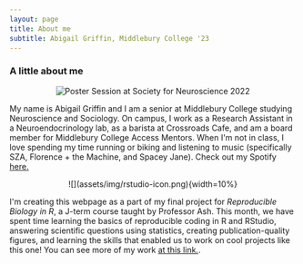 ```yaml
---
layout: page
title: About me
subtitle: Abigail Griffin, Middlebury College '23
---
```


### A little about me
<center>
<img src= "/img/abbyposter.png" alt= "Poster Session at Society for Neuroscience 2022">
</center>

My name is Abigail Griffin and I am a senior at Middlebury College studying Neuroscience and Sociology. On campus, I work as a Research Assistant in a Neuroendocrinology lab, as a barista at Crossroads Cafe, and am a board member for Middlebury College Access Mentors.
When I'm not in class, I love spending my time running or biking and listening to music (specifically SZA, Florence + the Machine, and Spacey Jane). Check out my Spotify [here.](https://open.spotify.com/user/abigail.griffin-us?si=15e2fc5ce7b84657)

<center>
![](assets/img/rstudio-icon.png){width=10%}
</center>

I'm creating this webpage as a part of my final project for *Reproducible Biology in R*, a J-term course taught by Professor Ash. This month, we have spent time learning the basics of reproducible coding in R and RStudio, answering scientific questions using statistics, creating publication-quality figures, and learning the skills that enabled us to work on cool projects like this one! You can see more of my work [at this link.](https://abbygriffin4.github.io/bio_1007a/).


